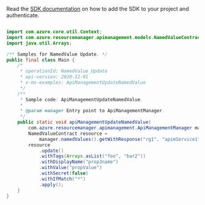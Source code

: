 Read the [SDK documentation](https://github.com/Azure/azure-sdk-for-java/blob/azure-resourcemanager-apimanagement_1.0.0-beta.2/sdk/apimanagement/azure-resourcemanager-apimanagement/README.md) on how to add the SDK to your project and authenticate.

```java

import com.azure.core.util.Context;
import com.azure.resourcemanager.apimanagement.models.NamedValueContract;
import java.util.Arrays;

/** Samples for NamedValue Update. */
public final class Main {
    /*
     * operationId: NamedValue_Update
     * api-version: 2020-12-01
     * x-ms-examples: ApiManagementUpdateNamedValue
     */
    /**
     * Sample code: ApiManagementUpdateNamedValue.
     *
     * @param manager Entry point to ApiManagementManager.
     */
    public static void apiManagementUpdateNamedValue(
        com.azure.resourcemanager.apimanagement.ApiManagementManager manager) {
        NamedValueContract resource =
            manager.namedValues().getWithResponse("rg1", "apimService1", "testprop2", Context.NONE).getValue();
        resource
            .update()
            .withTags(Arrays.asList("foo", "bar2"))
            .withDisplayName("prop3name")
            .withValue("propValue")
            .withSecret(false)
            .withIfMatch("*")
            .apply();
    }
}
```
